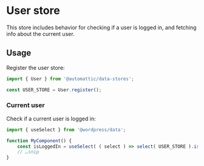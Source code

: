 # User store

This store includes behavior for checking if a user is logged in, and fetching info about the current user.

## Usage

Register the user store:

```js
import { User } from '@automattic/data-stores';

const USER_STORE = User.register();
```

### Current user

Check if a current user is logged in:

```js
import { useSelect } from '@wordpress/data';

function MyComponent() {
	const isLoggedIn = useSelect( ( select ) => select( USER_STORE ).isCurrentUserLoggedIn() );
	// …snip
}
```
